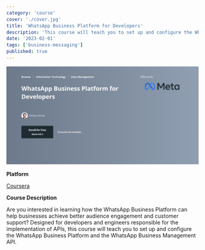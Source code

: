 ```yaml
---
category: 'course'
cover: './cover.jpg'
title: 'WhatsApp Business Platform for Developers'
description: 'This course will teach you to set up and configure the WhatsApp Business Platform and the WhatsApp Business Management API.'
date: '2023-02-01'
tags: ['business-messaging']
published: true
---
```

![cover](./cover.jpg)

**Platform**

[Coursera](https://www.coursera.org/learn/whatsapp-business-platform-for-developers)

**Course Description**

Are you interested in learning how the WhatsApp Business Platform can help businesses achieve better audience engagement and customer support? Designed for developers and engineers responsible for the implementation of APIs, this course will teach you to set up and configure the WhatsApp Business Platform and the WhatsApp Business Management API.